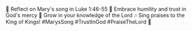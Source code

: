 🌟 Reflect on Mary's song in Luke 1:46-55 🙏 Embrace humility and trust in God's mercy 💪 Grow in your knowledge of the Lord 🎶 Sing praises to the King of Kings! #MarysSong #TrustInGod #PraiseTheLord 🙌